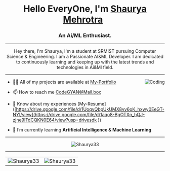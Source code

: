 <h1 align="center">Hello EveryOne, I'm <a href="">Shaurya Mehrotra</a> &nbsp; </h1>

<h3 align="center">An Ai/ML Enthusiast.</h3>
<hr/>

<div>
  <p align="center">
  Hey there, I'm Shaurya, I'm a student at SRMIST pursuing Computer Science & Engineering. I am a Passionate AI&ML Developer. I am dedicated to continuously learning and keeping up with the latest trends and technologies in Ai&Ml field.
  </p>
</div>
<hr/>

<img align="right" src="https://jnnce.ac.in/jnndemo/aiml.gif" align="right" alt="Coding"/>


- 👨‍💻 All of my projects are available at [My-Portfolio]([https://rithik-tiwari.github.io/dev_portfolio](https://shaurya33.github.io/portfolio-responsive-complete/))

- 📫 How to reach me [CodeGYAN@Mail.box](mailto:shauryamehrotra3@gmail.com)

- 📄 Know about my experiences [My-Resume]([https://drive.google.com/file/d/1UoqvQbpUkUMX8vv6oK_hxwy0EeGT-NYI/view](https://drive.google.com/file/d/1aqo8-BgOTXn_hQJ-zjne9lTdCQKN0E64/view?usp=drivesdk ))

-  🌱 I’m currently learning **Artificial Intelligence & Machine Learning**


<hr/>

<p align="center"><img align="center" src="https://github-readme-streak-stats.herokuapp.com/?user=Shaurya33&theme=dark" alt="Shaurya33" /></p>

<hr/>

<table align="center">
  <tr>
    <td>
      <img align="center" src="https://github-readme-stats.vercel.app/api/top-langs?username=Shaurya33&show_icons=true&locale=en&layout=compact&title_color=97f9d8&icon_color=97f9d8&text_color=D3D3D3&bg_color=0,000000,0000ff" alt="Shaurya33" />
    </td>
    <td>
      <img align="center" src="https://github-readme-stats.vercel.app/api?username=Shaurya33&show_icons=true&locale=en&title_color=97f9d8&icon_color=97f9d8&text_color=D3D3D3&bg_color=0,000000,0000ff" alt="Shaurya33" />
    </td>
  </tr>
</table>
